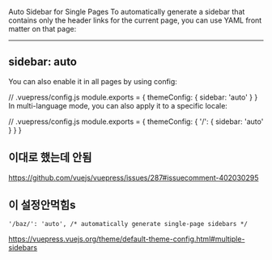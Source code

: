 Auto Sidebar for Single Pages
To automatically generate a sidebar that contains only the header links for the current page, you can use YAML front matter on that page:

---
sidebar: auto
---
You can also enable it in all pages by using config:

// .vuepress/config.js
module.exports = {
  themeConfig: {
    sidebar: 'auto'
  }
}
In multi-language mode, you can also apply it to a specific locale:

// .vuepress/config.js
module.exports = {
  themeConfig: {
     '/': {
       sidebar: 'auto'
     }
  }
}


## 이대로 했는데 안됨

https://github.com/vuejs/vuepress/issues/287#issuecomment-402030295

## 이 설정안먹힘s

```
'/baz/': 'auto', /* automatically generate single-page sidebars */
```

https://vuepress.vuejs.org/theme/default-theme-config.html#multiple-sidebars

[can support nested sidebar?]: https://github.com/vuejs/vuepress/issues/287
